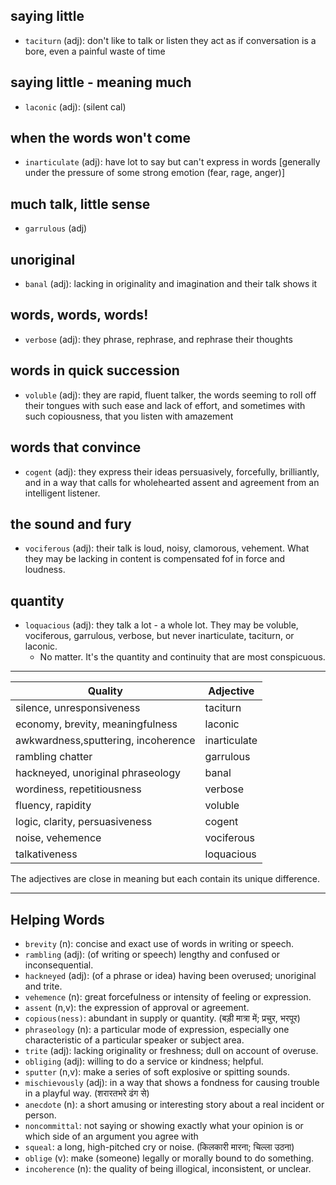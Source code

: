 ## saying little

- `taciturn` (adj): don't like to talk or listen they act as if conversation is a bore, even a painful waste of time

## saying little - meaning much

- `laconic` (adj): (silent cal)

## when the words won't come

- `inarticulate` (adj): have lot to say but can't express in words [generally under the pressure of some strong emotion (fear, rage, anger)]

## much talk, little sense

- `garrulous` (adj)

## unoriginal

- `banal` (adj): lacking in originality and imagination and their talk shows it

## words, words, words!

- `verbose` (adj): they phrase, rephrase, and rephrase their thoughts

## words in quick succession

- `voluble` (adj): they are rapid, fluent talker, the words seeming to roll off their tongues with such ease and lack of effort, and sometimes with such copiousness, that you listen with amazement

## words that convince

- `cogent` (adj): they express their ideas persuasively, forcefully, brilliantly, and in a way that calls for wholehearted assent and agreement from an intelligent listener.

## the sound and fury

- `vociferous` (adj): their talk is loud, noisy, clamorous, vehement. What they may be lacking in content is compensated fof in force and loudness.

## quantity

- `loquacious` (adj): they talk a lot - a whole lot. They may be voluble, vociferous, garrulous, verbose, but never inarticulate, taciturn, or laconic.
  - No matter. It's the quantity and continuity that are most conspicuous.

---

| Quality                             | Adjective    |
| ----------------------------------- | ------------ |
| silence, unresponsiveness           | taciturn     |
| economy, brevity, meaningfulness    | laconic      |
| awkwardness,sputtering, incoherence | inarticulate |
| rambling chatter                    | garrulous    |
| hackneyed, unoriginal phraseology   | banal        |
| wordiness, repetitiousness          | verbose      |
| fluency, rapidity                   | voluble      |
| logic, clarity, persuasiveness      | cogent       |
| noise, vehemence                    | vociferous   |
| talkativeness                       | loquacious   |

The adjectives are close in meaning but each contain its unique difference.

---

## Helping Words

- `brevity` (n): concise and exact use of words in writing or speech.
- `rambling` (adj): (of writing or speech) lengthy and confused or inconsequential.
- `hackneyed` (adj): (of a phrase or idea) having been overused; unoriginal and trite.
- `vehemence` (n): great forcefulness or intensity of feeling or expression.
- `assent` (n,v): the expression of approval or agreement.
- `copious(ness)`: abundant in supply or quantity. (बड़ी मात्रा में; प्रचुर, भरपूर)
- `phraseology` (n): a particular mode of expression, especially one characteristic of a particular speaker or subject area.
- `trite` (adj): lacking originality or freshness; dull on account of overuse.
- `obliging` (adj): willing to do a service or kindness; helpful.
- `sputter` (n,v): make a series of soft explosive or spitting sounds.
- `mischievously` (adj): in a way that shows a fondness for causing trouble in a playful way. (शरारतभरे ढंग से)
- `anecdote` (n): a short amusing or interesting story about a real incident or person.
- `noncommittal`: not saying or showing exactly what your opinion is or which side of an argument you agree with
- `squeal`: a long, high-pitched cry or noise. (किलकारी मारना; चिल्‍ला उठना)
- `oblige` (v): make (someone) legally or morally bound to do something.
- `incoherence` (n): the quality of being illogical, inconsistent, or unclear.
